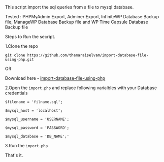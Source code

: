 This script import the sql queries from a file to mysql database.

Tested : PHPMyAdmin Export, Adminer Export, InfiniteWP Database Backup file, ManageWP Database Backup file and WP Time Capsule Database Backup file

Steps to Run the secript.

1.Clone the repo 

`git clone https://github.com/thamaraiselvam/import-database-file-using-php.git`

OR

Download here - <a href="https://github.com/thamaraiselvam/import-database-file-using-php/archive/master.zip">import-database-file-using-php</a>

2.Open the `import.php` and replace following varialbles with your Database credentials

`$filename = 'filname.sql';`

`$mysql_host = 'localhost';`

`$mysql_username = 'USERNAME';`

`$mysql_password = 'PASSWORD';`

`$mysql_database = 'DB_NAME';'`

3.Run the `import.php`

That's it.
